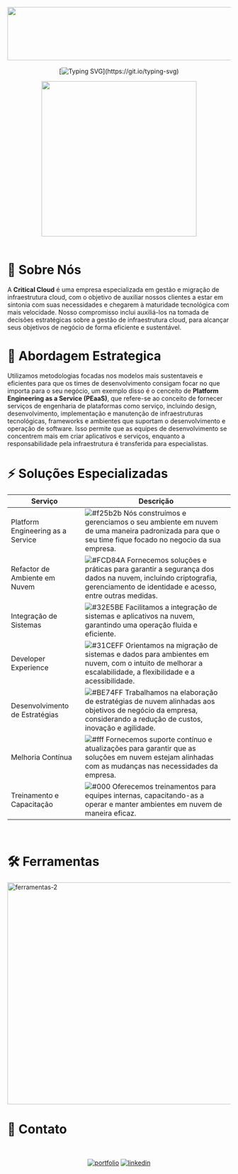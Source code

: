 <div style="display: inline_block" align="center"><br>
<img align="center" alt="HTML" height="120" width="2000" src="https://i.ibb.co/VgTk1Hc/github-80.jpg" alt="github-80">

<img height="2" width="1000" src="https://i.ibb.co/1XBDN6P/Ativo-13.png" alt="Ativo-13">

[![Typing SVG](https://readme-typing-svg.demolab.com?font=Source+Code+Pro&weight=600&size=25&pause=1000&color=31CEFF&center=true&vCenter=true&random=false&width=435&lines=Acelere+seu+futuro!)](https://git.io/typing-svg)

<img height="350" src="https://i.imgur.com/ot2rtaS.gif">

</div>

<br>
<img height="2" width="1000" src="https://i.ibb.co/1XBDN6P/Ativo-13.png" alt="Ativo-13">
<br>

# 👋 Sobre Nós

A **Critical Cloud** é uma empresa especializada em gestão e migração de infraestrutura cloud, com o objetivo de auxiliar nossos clientes a estar em sintonia com suas necessidades e chegarem à maturidade tecnológica com mais velocidade. 
Nosso compromisso inclui auxiliá-los na tomada de decisões estratégicas sobre a gestão de infraestrutura cloud, para alcançar seus objetivos de negócio de forma eficiente e sustentável. 

# 🧠 Abordagem Estrategica 

Utilizamos metodologias focadas nos modelos mais sustentaveis e eficientes para que os times de desenvolvimento consigam focar no que importa para o seu negócio, um exemplo disso é o cenceito de **Platform Engineering as a Service (PEaaS)**, que refere-se ao conceito de fornecer serviços de engenharia de plataformas como serviço, incluindo design, desenvolvimento, implementação e manutenção de infraestruturas tecnológicas, frameworks e ambientes que suportam o desenvolvimento e operação de software. 
Isso permite que as equipes de desenvolvimento se concentrem mais em criar aplicativos e serviços, enquanto a responsabilidade pela infraestrutura é transferida para especialistas.

# ⚡️ Soluções Especializadas

| Serviço              | Descrição                                               |
| ----------------- | ---------------------------------------------------------------- |
| Platform Engineering as a Service       | ![#f25b2b](https://via.placeholder.com/10/f25b2b?text=+) Nós construímos  e gerenciamos o seu ambiente em nuvem de uma maneira padronizada para que o seu time fique focado no negocio da sua empresa.  |
| Refactor de Ambiente em Nuvem       | ![#FCD84A](https://via.placeholder.com/10/FCD84A?text=+) Fornecemos soluções e práticas para garantir a segurança dos dados na nuvem, incluindo criptografia, gerenciamento de identidade e acesso, entre outras medidas. |
| Integração de Sistemas       | ![#32E5BE](https://via.placeholder.com/10/32E5BE?text=+) Facilitamos a integração de sistemas e aplicativos na nuvem, garantindo uma operação fluida e eficiente. |
| Developer Experience       | ![#31CEFF](https://via.placeholder.com/10/31CEFF?text=+) Orientamos na migração de sistemas e dados para ambientes em nuvem, com o intuito de melhorar a escalabilidade, a flexibilidade e a acessibilidade. |
| Desenvolvimento de Estratégias       | ![#BE74FF](https://via.placeholder.com/10/BE74FF?text=+) Trabalhamos na elaboração de estratégias de nuvem alinhadas aos objetivos de negócio da empresa, considerando a redução de custos, inovação e agilidade. |
| Melhoria Contínua       | ![#fff](https://via.placeholder.com/10/fff?text=+) Fornecemos suporte contínuo e atualizações para garantir que as soluções em nuvem estejam alinhadas com as mudanças nas necessidades da empresa. |
| Treinamento e Capacitação       | ![#000](https://via.placeholder.com/10/000?text=+) Oferecemos treinamentos para equipes internas, capacitando-as a operar e manter ambientes em nuvem de maneira eficaz. |

<br>
<img height="2" width="1000" src="https://i.ibb.co/1XBDN6P/Ativo-13.png" alt="Ativo-13">
<br>

# 🛠 Ferramentas

<img height="500" width="2000" src="https://i.ibb.co/SxfjPB2/ferramentas-2.png" alt="ferramentas-2">

# 🔗 Contato
<div style="display: inline_block" align="center"><br>

[![portfolio](https://img.shields.io/badge/site_critical_cloud-BE74FF?style=for-the-badge&logo=ko-fi&logoColor=white)](https://criticalcloud.io/)
[![linkedin](https://img.shields.io/badge/linkedin-0A66C2?style=for-the-badge&logo=linkedin&logoColor=white)](https://br.linkedin.com/company/criticalcloud)

</div>

<img height="2" width="1000" src="https://i.ibb.co/1XBDN6P/Ativo-13.png" alt="Ativo-13">
